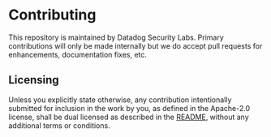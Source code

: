 # Contributing

This repository is maintained by Datadog Security Labs.  Primary contributions will only be made internally but we do accept pull requests for enhancements, documentation fixes, etc.

## Licensing

Unless you explicitly state otherwise, any contribution intentionally submitted for inclusion in the work by you, as
defined in the Apache-2.0 license, shall be dual licensed as described in the [README](README.md#license), without any
additional terms or conditions.
